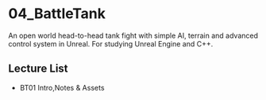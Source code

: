 # 04_BattleTank
An open world head-to-head tank fight with simple AI, terrain and advanced control system in Unreal.
For studying Unreal Engine and C++.

## Lecture List
* BT01 Intro,Notes & Assets
